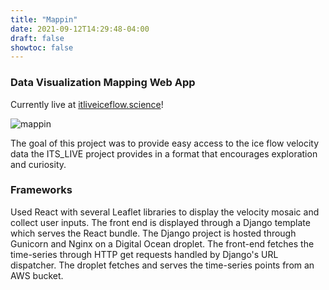 ```yaml
---
title: "Mappin"
date: 2021-09-12T14:29:48-04:00
draft: false
showtoc: false
---
```


### Data Visualization Mapping Web App 

 Currently live at <a href="http://itsliveiceflow.science" target="_blank">itliveiceflow.science</a>!

![mappin](https://climapp.nyc3.digitaloceanspaces.com/OtherImages/finalMappinScreencap.png)

The goal of this project was to provide easy access to the ice flow velocity data the ITS\_LIVE project provides in a format that encourages exploration and curiosity.

### Frameworks
Used React with several Leaflet libraries to display the velocity mosaic and collect user inputs. The front end is displayed through a Django template which serves the React bundle. The Django project is hosted through Gunicorn and Nginx on a Digital Ocean droplet. The front-end fetches the time-series through HTTP get requests handled by Django's URL dispatcher. The droplet fetches and serves the time-series points from an AWS bucket.




